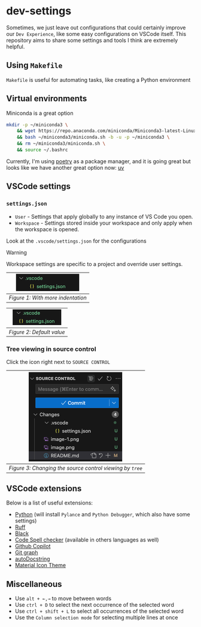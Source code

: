 # dev-settings

Sometimes, we just leave out configurations that could certainly improve our `Dev Experience`, like some easy configurations on VSCode itself. This repository aims to share some settings and tools I think are extremely helpful.

## Using `Makefile`

`Makefile` is useful for automating tasks, like creating a Python environment

## Virtual environments

Miniconda is a great option
```bash
mkdir -p ~/miniconda3 \
    && wget https://repo.anaconda.com/miniconda/Miniconda3-latest-Linux-x86_64.sh -O ~/miniconda3/miniconda.sh \
    && bash ~/miniconda3/miniconda.sh -b -u -p ~/miniconda3 \
    && rm ~/miniconda3/miniconda.sh \
    && source ~/.bashrc
```

Currently, I'm using [poetry](https://python-poetry.org/) as a package manager, and it is going great but looks like we have another great option now: [uv](https://docs.astral.sh/uv/)

## VSCode settings

### `settings.json`
- `User` - Settings that apply globally to any instance of VS Code you open.
- `Workspace` - Settings stored inside your workspace and only apply when the workspace is opened.

Look at the `.vscode/settings.json` for the configurations

> [!WARNING]
> Workspace settings are specific to a project and override user settings.

|![alt text](./_statics/images/with-ident.png)|
|:--:|
| *Figure 1: With more indentation* |

|![alt text](./_statics/images/without-ident.png)|
|:--:|
| *Figure 2: Default value* |


### Tree viewing in source control

Click the icon right next to `SOURCE CONTROL`

|![alt text](./_statics/images/tree-view-source-control.png)|
|:--:|
| *Figure 3: Changing the source control viewing by `tree`*|

## VSCode extensions

Below is a list of useful extensions:
- [Python](https://marketplace.visualstudio.com/items?itemName=ms-python.python) (will install `Pylance` and `Python Debugger`, which also have some settings)
- [Ruff](https://marketplace.visualstudio.com/items?itemName=charliermarsh.ruff)
- [Black](https://marketplace.visualstudio.com/items?itemName=ms-python.black-formatter)
- [Code Spell checker](https://marketplace.visualstudio.com/items?itemName=streetsidesoftware.code-spell-checker) (available in others languages as well)
- [Github Copilot](https://marketplace.visualstudio.com/items?itemName=GitHub.copilot)
- [Git graph](https://marketplace.visualstudio.com/items?itemName=mhutchie.git-graph)
- [autoDocstring](https://marketplace.visualstudio.com/items?itemName=njpwerner.autodocstring)
- [Material Icon Theme](https://marketplace.visualstudio.com/items?itemName=PKief.material-icon-theme)


## Miscellaneous

- Use `alt + ←,→` to move between words
- Use `ctrl + D` to select the next occurrence of the selected word
- Use `ctrl + shift + L` to select all occurrences of the selected word
- Use the `Column selection mode` for selecting multiple lines at once
